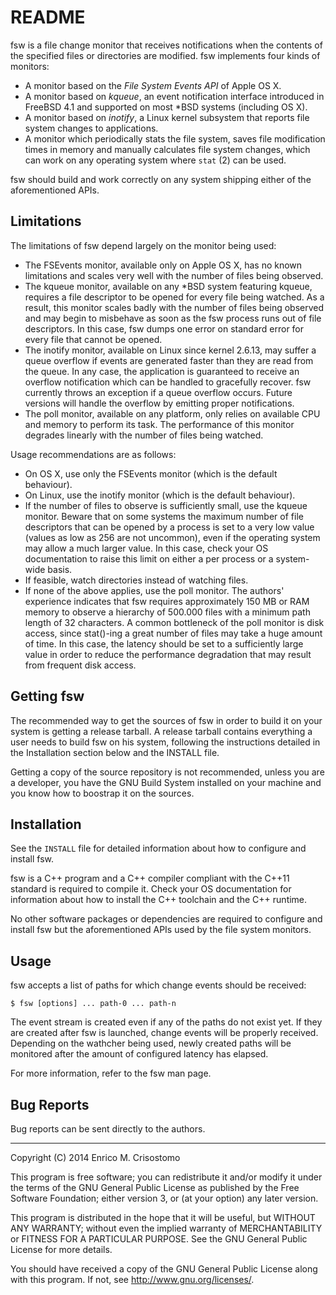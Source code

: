 README
======

fsw is a file change monitor that receives notifications when the contents of
the specified files or directories are modified.  fsw implements four kinds of
monitors:

  * A monitor based on the _File System Events API_ of Apple OS X.
  * A monitor based on _kqueue_, an event notification interface introduced in
    FreeBSD 4.1 and supported on most *BSD systems (including OS X).
  * A monitor based on _inotify_, a Linux kernel subsystem that reports file
    system changes to applications.
  * A monitor which periodically stats the file system, saves file modification
    times in memory and manually calculates file system changes, which can work
    on any operating system where `stat` (2) can be used.

fsw should build and work correctly on any system shipping either of the
aforementioned APIs.

Limitations
-----------

The limitations of fsw depend largely on the monitor being used:

  * The FSEvents monitor, available only on Apple OS X, has no known limitations
    and scales very well with the number of files being observed.
  * The kqueue monitor, available on any *BSD system featuring kqueue, requires
    a file descriptor to be opened for every file being watched.  As a result,
    this monitor scales badly with the number of files being observed and may
    begin to misbehave as soon as the fsw process runs out of file descriptors.
    In this case, fsw dumps one error on standard error for every file that
    cannot be opened.
  * The inotify monitor, available on Linux since kernel 2.6.13, may suffer a
    queue overflow if events are generated faster than they are read from the
    queue.  In any case, the application is guaranteed to receive an overflow
    notification which can be handled to gracefully recover.  fsw currently
    throws an exception if a queue overflow occurs.  Future versions will handle
    the overflow by emitting proper notifications.
  * The poll monitor, available on any platform, only relies on available CPU
    and memory to perform its task.  The performance of this monitor degrades
    linearly with the number of files being watched.  

Usage recommendations are as follows:

  * On OS X, use only the FSEvents monitor (which is the default behaviour).
  * On Linux, use the inotify monitor (which is the default behaviour).
  * If the number of files to observe is sufficiently small, use the kqueue
    monitor.  Beware that on some systems the maximum number of file descriptors
    that can be opened by a process is set to a very low value (values as low
    as 256 are not uncommon), even if the operating system may allow a much
    larger value.  In this case, check your OS documentation to raise this limit
    on either a per process or a system-wide basis.
  * If feasible, watch directories instead of watching files.
  * If none of the above applies, use the poll monitor.  The authors' experience
    indicates that fsw requires approximately 150 MB or RAM memory to observe a
    hierarchy of 500.000 files with a minimum path length of 32 characters.  A
    common bottleneck of the poll monitor is disk access, since stat()-ing a
    great number of files may take a huge amount of time.  In this case, the
    latency should be set to a sufficiently large value in order to reduce the
    performance degradation that may result from frequent disk access.

Getting fsw
-----------

The recommended way to get the sources of fsw in order to build it on your
system is getting a release tarball.  A release tarball contains everything a 
user needs to build fsw on his system, following the instructions detailed in
the Installation section below and the INSTALL file.

  Getting a copy of the source repository is not recommended, unless you are a
developer, you have the GNU Build System installed on your machine and you know
how to boostrap it on the sources.

Installation
------------

See the `INSTALL` file for detailed information about how to configure and
install fsw.

  fsw is a C++ program and a C++ compiler compliant with the C++11 standard is
required to compile it.  Check your OS documentation for information about how
to install the C++ toolchain and the C++ runtime.

  No other software packages or dependencies are required to configure and
install fsw but the aforementioned APIs used by the file system monitors.

Usage
-----

fsw accepts a list of paths for which change events should be received:

    $ fsw [options] ... path-0 ... path-n

The event stream is created even if any of the paths do not exist yet.  If they
are created after fsw is launched, change events will be properly received.
Depending on the wathcher being used, newly created paths will be monitored
after the amount of configured latency has elapsed.

  For more information, refer to the fsw man page.

Bug Reports
-----------

Bug reports can be sent directly to the authors.

-----

Copyright (C) 2014 Enrico M. Crisostomo

This program is free software; you can redistribute it and/or modify
it under the terms of the GNU General Public License as published by
the Free Software Foundation; either version 3, or (at your option)
any later version.

This program is distributed in the hope that it will be useful,
but WITHOUT ANY WARRANTY; without even the implied warranty of
MERCHANTABILITY or FITNESS FOR A PARTICULAR PURPOSE.  See the
GNU General Public License for more details.

You should have received a copy of the GNU General Public License
along with this program.  If not, see <http://www.gnu.org/licenses/>.
